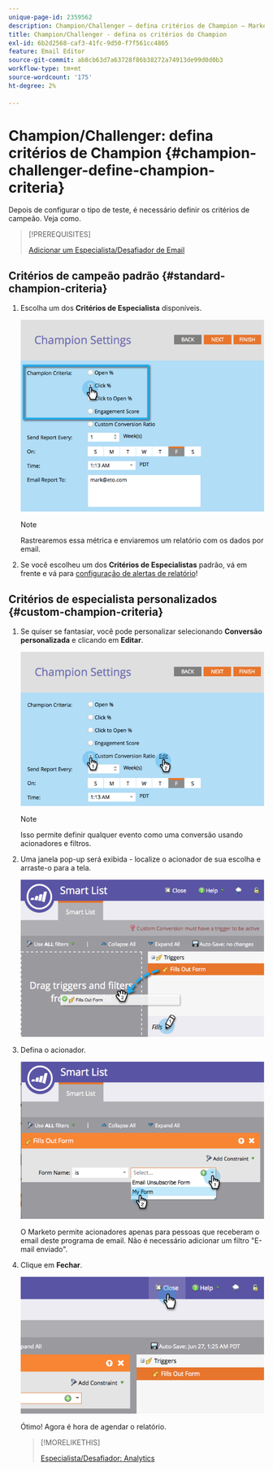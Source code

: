 ```yaml
---
unique-page-id: 2359562
description: Champion/Challenger — defina critérios de Champion — Marketo Docs — documentação do produto
title: Champion/Challenger - defina os critérios do Champion
exl-id: 6b2d2568-caf3-41fc-9d50-f7f561cc4865
feature: Email Editor
source-git-commit: ab8cb63d7a63728f86b38272a74913de99d0d0b3
workflow-type: tm+mt
source-wordcount: '175'
ht-degree: 2%

---
```


# Champion/Challenger: defina critérios de Champion {#champion-challenger-define-champion-criteria}

Depois de configurar o tipo de teste, é necessário definir os critérios de campeão. Veja como.

>[!PREREQUISITES]
>
>[Adicionar um Especialista/Desafiador de Email](/help/marketo/product-docs/email-marketing/general/functions-in-the-editor/email-tests-champion-challenger/add-an-email-champion-challenger.md)

## Critérios de campeão padrão {#standard-champion-criteria}

1. Escolha um dos **Critérios de Especialista** disponíveis.

   ![](assets/image2014-9-15-13-3a1-3a15.png)

   >[!NOTE]
   >
   >Rastrearemos essa métrica e enviaremos um relatório com os dados por email.

1. Se você escolheu um dos **Critérios de Especialistas** padrão, vá em frente e vá para [configuração de alertas de relatório](/help/marketo/product-docs/email-marketing/general/functions-in-the-editor/email-tests-champion-challenger/champion-challenger-analytics.md#configure-report-alerts)!

## Critérios de especialista personalizados {#custom-champion-criteria}

1. Se quiser se fantasiar, você pode personalizar selecionando **Conversão personalizada** e clicando em **Editar**.

   ![](assets/image2014-9-15-13-3a2-3a52.png)

   >[!NOTE]
   >
   >Isso permite definir qualquer evento como uma conversão usando acionadores e filtros.

1. Uma janela pop-up será exibida - localize o acionador de sua escolha e arraste-o para a tela.

   ![](assets/image2014-9-15-13-3a3-3a38.png)

1. Defina o acionador.

   ![](assets/image2014-9-15-13-3a3-3a54.png)

   O Marketo permite acionadores apenas para pessoas que receberam o email deste programa de email. Não é necessário adicionar um filtro &quot;E-mail enviado&quot;.

1. Clique em **Fechar**.

   ![](assets/image2014-9-15-13-3a4-3a7.png)

   Ótimo! Agora é hora de agendar o relatório.

   >[!MORELIKETHIS]
   >
   >[Especialista/Desafiador: Analytics](/help/marketo/product-docs/email-marketing/general/functions-in-the-editor/email-tests-champion-challenger/champion-challenger-analytics.md)

